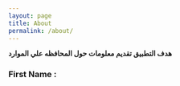 ```yaml
---
layout: page
title: About
permalink: /about/
---
```


**هدف التطبيق تقديم معلومات حول المحافظه علي الموارد**

### First Name : 
